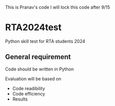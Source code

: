 
This is Pranav's code I will lock this code after 9/15 

# RTA2024test
Python skill test for RTA students 2024

## General requirement
Code should be written in Python

Evaluation will be based on
* Code readibility
* Code efficiency
* Results
